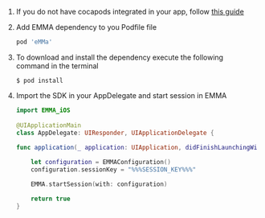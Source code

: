 1. If you do not have cocapods integrated in your app, follow [this guide](https://guides.cocoapods.org/using/getting-started.html#toc_3)

2. Add EMMA dependency to you Podfile file

	```ruby
	pod 'eMMa'
	```
3. To download and install the dependency execute the following command in the terminal

	```
	$ pod install
	```
4. Import the SDK in your AppDelegate and start session in EMMA

	```swift 
	import EMMA_iOS
		
	@UIApplicationMain
	class AppDelegate: UIResponder, UIApplicationDelegate {
		
	func application(_ application: UIApplication, didFinishLaunchingWithOptions launchOptions: [UIApplication.LaunchOptionsKey: Any]?) -> Bool {
	
        let configuration = EMMAConfiguration()
        configuration.sessionKey = "%%%SESSION_KEY%%%"
    
        EMMA.startSession(with: configuration)
   
        return true
	}
	```